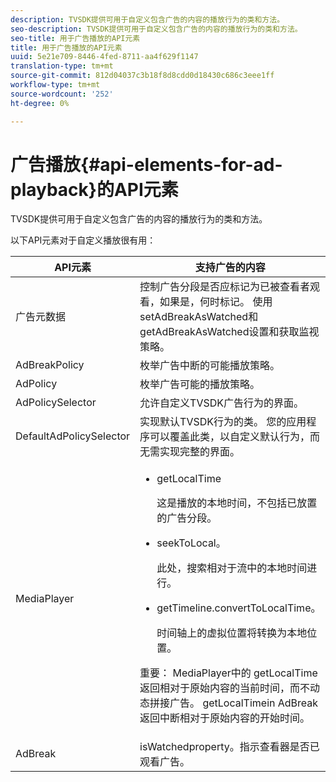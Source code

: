 ```yaml
---
description: TVSDK提供可用于自定义包含广告的内容的播放行为的类和方法。
seo-description: TVSDK提供可用于自定义包含广告的内容的播放行为的类和方法。
seo-title: 用于广告播放的API元素
title: 用于广告播放的API元素
uuid: 5e21e709-8446-4fed-8711-aa4f629f1147
translation-type: tm+mt
source-git-commit: 812d04037c3b18f8d8cdd0d18430c686c3eee1ff
workflow-type: tm+mt
source-wordcount: '252'
ht-degree: 0%

---
```



# 广告播放{#api-elements-for-ad-playback}的API元素

TVSDK提供可用于自定义包含广告的内容的播放行为的类和方法。

以下API元素对于自定义播放很有用：

<table id="table_B07E373B9D2B425AB36466B1D42411AD"> 
 <thead> 
  <tr> 
   <th colname="col1" class="entry"> API元素 </th> 
   <th colname="col2" class="entry"> 支持广告的内容 </th> 
  </tr> 
 </thead>
 <tbody> 
  <tr> 
   <td colname="col1"><span class="apiname"> 广告元数据  </span> </td> 
   <td colname="col2">控制广告分段是否应标记为已被查看者观看，如果是，何时标记。 使用<span class="codeph"> setAdBreakAsWatched</span>和<span class="codeph"> getAdBreakAsWatched</span>设置和获取监视策略。 </td> 
  </tr> 
  <tr> 
   <td colname="col1"><span class="apiname"> AdBreakPolicy</span> </td> 
   <td colname="col2"> 枚举广告中断的可能播放策略。 </td> 
  </tr> 
  <tr> 
   <td colname="col1"><span class="apiname"> AdPolicy</span> </td> 
   <td colname="col2"> 枚举广告可能的播放策略。 </td> 
  </tr> 
  <tr> 
   <td colname="col1"><span class="apiname"> AdPolicySelector  </span> </td> 
   <td colname="col2"> 允许自定义TVSDK广告行为的界面。 </td> 
  </tr> 
  <tr> 
   <td colname="col1"><span class="apiname"> DefaultAdPolicySelector  </span> </td> 
   <td colname="col2"> 实现默认TVSDK行为的类。 您的应用程序可以覆盖此类，以自定义默认行为，而无需实现完整的界面。 </td> 
  </tr> 
  <tr> 
   <td colname="col1"> <span class="apiname"> MediaPlayer</span> </td> 
   <td colname="col2"> 
    <ul id="ul_37700A741403448A8760FDDA68B099AA"> 
     <li id="li_B465170D449E49489C5924572BEEB4A5"><span class="codeph"> getLocalTime</span> <p>这是播放的本地时间，不包括已放置的广告分段。 </p> </li> 
     <li id="li_D9D68CF428904BB2B84E1BCE828A90DC"><span class="codeph"> seekToLocal</span>。 <p>此处，搜索相对于流中的本地时间进行。 </p> </li> 
     <li id="li_9DBCA75537DC4824AA66B53A3FA28812"><span class="codeph"> getTimeline.convertToLocalTime</span>。 <p>时间轴上的虚拟位置将转换为本地位置。 </p> </li> 
    </ul> <p>重要： <span class="codeph"> MediaPlayer</span>中的<span class="codeph"> getLocalTime</span>返回相对于原始内容的当前时间，而不动态拼接广告。 <span class="codeph"> </span> getLocalTimein  <span class="codeph"> </span> AdBreak返回中断相对于原始内容的开始时间。 </p> </td> 
  </tr> 
  <tr> 
   <td colname="col1"><span class="apiname"> AdBreak</span> </td> 
   <td colname="col2"><span class="codeph"> </span> isWatchedproperty。指示查看器是否已观看广告。 </td> 
  </tr> 
 </tbody> 
</table>

